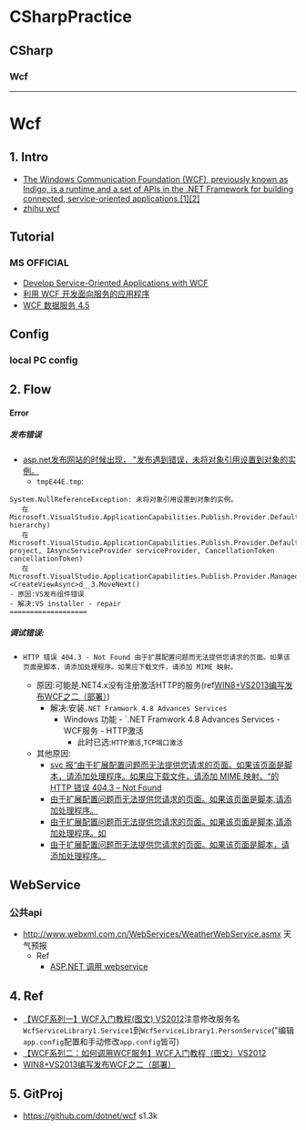 # CSharpPractice

## CSharp
### Wcf
----
# Wcf
## 1. Intro
- [The Windows Communication Foundation (WCF), previously known as Indigo, is a runtime and a set of APIs in the .NET Framework for building connected, service-oriented applications.[1][2]](https://en.wikipedia.org/wiki/Windows_Communication_Foundation)
- [zhihu wcf](https://www.zhihu.com/search?type=content&q=wcf)

## Tutorial
### MS OFFICIAL
- [Develop Service-Oriented Applications with WCF](https://docs.microsoft.com/en-us/dotnet/framework/wcf/index)
- [利用 WCF 开发面向服务的应用程序](https://docs.microsoft.com/zh-cn/dotnet/standard/tour)
- [WCF 数据服务 4.5](https://docs.microsoft.com/zh-cn/dotnet/framework/data/wcf/index)
## Config
### local PC config

## 2. Flow


#### Error
##### 发布错误
- [asp.net发布网站的时候出现， "发布遇到错误，未将对象引用设置到对象的实例。](https://bbs.csdn.net/topics/393598263?list=16718956)
  - ```tmpE44E.tmp```:
```2020/1/16 17:58:49
System.NullReferenceException: 未将对象引用设置到对象的实例。
   在 Microsoft.VisualStudio.ApplicationCapabilities.Publish.Provider.DefaultPublishTabProvider.InitializeProvider(IVsHierarchy hierarchy)
   在 Microsoft.VisualStudio.ApplicationCapabilities.Publish.Provider.DefaultPublishTabProvider.CreateViewAsync(IVsHierarchy project, IAsyncServiceProvider serviceProvider, CancellationToken cancellationToken)
   在 Microsoft.VisualStudio.ApplicationCapabilities.Publish.Provider.ManagedPublishProvider.<CreateViewAsync>d__3.MoveNext()
- 原因:VS发布组件错误
- 解决:VS installer - repair 
===================
```
##### 调试错误:
 
- ```HTTP 错误 404.3 - Not Found 由于扩展配置问题而无法提供您请求的页面。如果该页面是脚本，请添加处理程序。如果应下载文件，请添加 MIME 映射。```
  
  - 原因:可能是.NET4.x没有注册激活HTTP的服务(ref[WIN8+VS2013编写发布WCF之二（部署）](https://www.cnblogs.com/tntboom/p/4348510.html))
    - 解决:安装```.NET Framwork 4.8 Advances Services```
      - Windows 功能 - `.NET Framwork 4.8 Advances Services - WCF服务 - HTTP激活
        - 此时已选:```HTTP激活```,```TCP端口激活```
  - 其他原因:
    - [svc 报“由于扩展配置问题而无法提供您请求的页面。如果该页面是脚本，请添加处理程序。如果应下载文件，请添加 MIME 映射。“的HTTP 错误 404.3 – Not Found](https://blog.csdn.net/jumtre/article/details/38398355)
    - [由于扩展配置问题而无法提供您请求的页面。如果该页面是脚本,请添加处理程序。](https://blog.csdn.net/y13156556538/article/details/73920771)
    - [由于扩展配置问题而无法提供您请求的页面。如果该页面是脚本,请添加处理程序。如](https://wenku.baidu.com/view/22197728482fb4daa58d4b4a.html)
    - [由于扩展配置问题而无法提供您请求的页面。如果该页面是脚本，请添加处理程序。](https://bbs.csdn.net/topics/330269295)
## WebService
### 公共api
- http://www.webxml.com.cn/WebServices/WeatherWebService.asmx 天气预报
  - Ref
    - [ASP.NET 调用 webservice](https://blog.csdn.net/oqqKen12345/article/details/79064698)
## 4. Ref
- [【WCF系列一】WCF入门教程(图文) VS2012](https://www.cnblogs.com/merlinhome/p/3542451.html)注意修改服务名```WcfServiceLibrary1.Service1```到```WcfServiceLibrary1.PersonService```("编辑```app.config```配置和手动修改```app.config```皆可)
- [【WCF系列二：如何调用WCF服务】WCF入门教程（图文）VS2012](https://www.cnblogs.com/merlinhome/p/3615745.html)
- [WIN8+VS2013编写发布WCF之二（部署）](https://www.cnblogs.com/tntboom/p/4348510.html)
## 5. GitProj
- https://github.com/dotnet/wcf s1.3k
